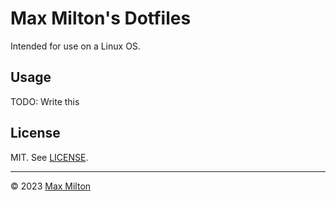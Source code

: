 # Max Milton's Dotfiles

Intended for use on a Linux OS.

## Usage

TODO: Write this

## License

MIT. See [LICENSE](https://github.com/maxmilton/dotfiles/blob/master/LICENSE).

-----

© 2023 [Max Milton](https://maxmilton.com)

